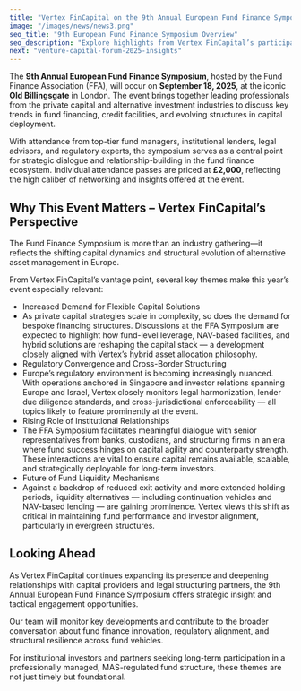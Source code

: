 ```yaml
---
title: "Vertex FinCapital on the 9th Annual European Fund Finance Symposium"
image: "/images/news/news3.png"
seo_title: "9th European Fund Finance Symposium Overview"
seo_description: "Explore highlights from Vertex FinCapital’s participation in the 9th Annual European Fund Finance Symposium, where key themes in fund structuring and cross-border financing were discussed."
next: "venture-capital-forum-2025-insights"
---
```


The **9th Annual European Fund Finance Symposium**, hosted by the Fund Finance Association (FFA), will occur on **September 18, 2025**, at the iconic **Old Billingsgate** in London. The event brings together leading professionals from the private capital and alternative investment industries to discuss key trends in fund financing, credit facilities, and evolving structures in capital deployment.

With attendance from top-tier fund managers, institutional lenders, legal advisors, and regulatory experts, the symposium serves as a central point for strategic dialogue and relationship-building in the fund finance ecosystem. Individual attendance passes are priced at **£2,000**, reflecting the high caliber of networking and insights offered at the event.

## Why This Event Matters – Vertex FinCapital’s Perspective

The Fund Finance Symposium is more than an industry gathering—it reflects the shifting capital dynamics and structural evolution of alternative asset management in Europe.

From Vertex FinCapital’s vantage point, several key themes make this year’s event especially relevant:

- Increased Demand for Flexible Capital Solutions
- As private capital strategies scale in complexity, so does the demand for bespoke financing structures. Discussions at the FFA Symposium are expected to highlight how fund-level leverage, NAV-based facilities, and hybrid solutions are reshaping the capital stack — a development closely aligned with Vertex’s hybrid asset allocation philosophy.
- Regulatory Convergence and Cross-Border Structuring
- Europe’s regulatory environment is becoming increasingly nuanced. With operations anchored in Singapore and investor relations spanning Europe and Israel, Vertex closely monitors legal harmonization, lender due diligence standards, and cross-jurisdictional enforceability — all topics likely to feature prominently at the event.
- Rising Role of Institutional Relationships
- The FFA Symposium facilitates meaningful dialogue with senior representatives from banks, custodians, and structuring firms in an era where fund success hinges on capital agility and counterparty strength. These interactions are vital to ensure capital remains available, scalable, and strategically deployable for long-term investors.
- Future of Fund Liquidity Mechanisms
- Against a backdrop of reduced exit activity and more extended holding periods, liquidity alternatives — including continuation vehicles and NAV-based lending — are gaining prominence. Vertex views this shift as critical in maintaining fund performance and investor alignment, particularly in evergreen structures.

## Looking Ahead

As Vertex FinCapital continues expanding its presence and deepening relationships with capital providers and legal structuring partners, the 9th Annual European Fund Finance Symposium offers strategic insight and tactical engagement opportunities.

Our team will monitor key developments and contribute to the broader conversation about fund finance innovation, regulatory alignment, and structural resilience across fund vehicles.

For institutional investors and partners seeking long-term participation in a professionally managed, MAS-regulated fund structure, these themes are not just timely but foundational.